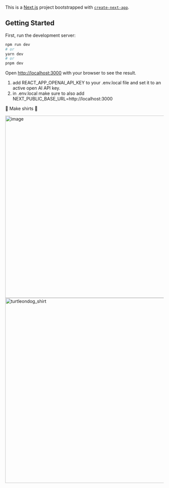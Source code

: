 This is a [Next.js](https://nextjs.org/) project bootstrapped with [`create-next-app`](https://github.com/vercel/next.js/tree/canary/packages/create-next-app).

## Getting Started

First, run the development server:

```bash
npm run dev
# or
yarn dev
# or
pnpm dev
```

Open [http://localhost:3000](http://localhost:3000) with your browser to see the result.


1. add REACT_APP_OPENAI_API_KEY to your .env.local file and set it to an active open AI API key.
2. in .env.local make sure to also add NEXT_PUBLIC_BASE_URL=http://localhost:3000

👕 Make shirts 👕

<img width="578" alt="image" src="https://user-images.githubusercontent.com/122421623/233237819-6b47c9ce-48dd-4c40-856a-308e6a043029.png">
<img width="587" alt="turtleondog_shirt" src="https://user-images.githubusercontent.com/122421623/233760950-ece4b39e-1f8b-45e4-90fd-f07903744347.png">

